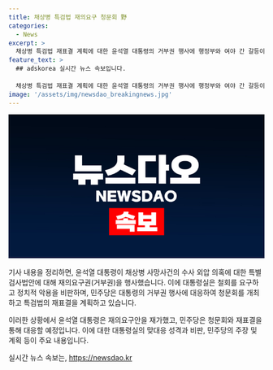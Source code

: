 ```yaml
---
title: 채상병 특검법 재의요구 청문회 野
categories:
  - News
excerpt: >
  채상병 특검법 재표결 계획에 대한 윤석열 대통령의 거부권 행사에 행정부와 여야 간 갈등이 고조되고 있습니다. 1주기를 맞이한 채상병 사건에서의 외압 의혹과 관련한 청문회 개최 등 양측의 대치상황은 눈에 띕니다. 이에 대통령실은 특검법에 대한 정치적 악용을 주장하며 철회를 촉구하고, 민주당은 19일에 특검법 재표결을 진행하고자 하고 있습니다. 각각의 입장과 전략이 충돌하면서 앞으로의 상황이 예측되는 가운데, 이번 사안은 높은 관심을 끌고 있습니다.
feature_text: >
  ## adskorea 실시간 뉴스 속보입니다.

  채상병 특검법 재표결 계획에 대한 윤석열 대통령의 거부권 행사에 행정부와 여야 간 갈등이 고조되고 있습니다. 1주기를 맞이한 채상병 사건에서의 외압 의혹과 관련한 청문회 개최 등 양측의 대치상황은 눈에 띕니다. 이에 대통령실은 특검법에 대한 정치적 악용을 주장하며 철회를 촉구하고, 민주당은 19일에 특검법 재표결을 진행하고자 하고 있습니다. 각각의 입장과 전략이 충돌하면서 앞으로의 상황이 예측되는 가운데, 이번 사안은 높은 관심을 끌고 있습니다.
image: '/assets/img/newsdao_breakingnews.jpg'
---
```


<p><img src="/assets/img/newsdao_breakingnews.jpg" alt="adskorea 속보" /></p>

<p>기사 내용을 정리하면, 윤석열 대통령이 채상병 사망사건의 수사 외압 의혹에 대한 특별검사법안에 대해 재의요구권(거부권)을 행사했습니다. 이에 대통령실은 철회를 요구하고 정치적 악용을 비판하며, 민주당은 대통령의 거부권 행사에 대응하여 청문회를 개최하고 특검법의 재표결을 계획하고 있습니다.</p>

<p>이러한 상황에서 윤석열 대통령은 재의요구안을 재가했고, 민주당은 청문회와 재표결을 통해 대응할 예정입니다. 이에 대한 대통령실의 맞대응 성격과 비판, 민주당의 주장 및 계획 등이 주요 내용입니다.</p>
실시간 뉴스 속보는, <a href="https://newsdao.kr" rel="dofollow">https://newsdao.kr</a>


